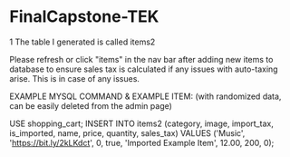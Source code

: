# FinalCapstone-TEK
1
The table I generated is called items2


Please refresh or click "items" in the nav bar after adding new items to database to ensure sales tax is calculated if any issues with auto-taxing arise. This is in case of any issues. 

EXAMPLE MYSQL COMMAND & EXAMPLE ITEM: 
(with randomized data, can be easily deleted from the admin page) 

USE shopping_cart;
INSERT INTO items2 (category, image, import_tax, is_imported, name, price, quantity, sales_tax) VALUES ('Music', 'https://bit.ly/2kLKdct', 0, true, 'Imported Example Item', 12.00, 200, 0); 
